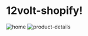 # 12volt-shopify!
![home](https://user-images.githubusercontent.com/1543836/170965503-00803410-adba-4aa0-a161-10fe0f3d1d9d.png)
![product-details](https://user-images.githubusercontent.com/1543836/170965218-bd0a3d7f-4549-4f53-a3e1-af8e43ccc659.png)
